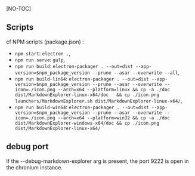 [NO-TOC]


## Scripts

cf NPM scripts (package.json) :

* `npm start`: `electron .`,
* `npm run serve`: `gulp`,
* `npm run build`: `electron-packager . --out=dist --app-version=$npm_package_version --prune --asar --overwrite --all`,
* `npm run build-lin64`: `electron-packager . --out=dist --app-version=$npm_package_version --prune --asar --overwrite --icon=./icon.png --arch=x64 --platform=linux && cp -a ./doc dist/MarkdownExplorer-linux-x64/doc   && cp ./icon.png launchers/MarkdownExplorer.sh dist/MarkdownExplorer-linux-x64/`,
* `npm run build-win64`: `electron-packager . --out=dist --app-version=$npm_package_version --prune --asar --overwrite --icon=./icon.png --arch=x64 --platform=win32 && cp -a ./doc dist/MarkdownExplorer-windows-x64/doc && cp ./icon.png dist/MarkdownExplorer-linux-x64/`


## debug port

If the --debug-markdown-explorer arg is present, the port 9222 is open in the chronium instance.



